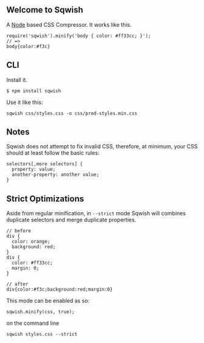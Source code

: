 Welcome to Sqwish
----------
A [Node](http://nodejs.org) based CSS Compressor. It works like this.

    require('sqwish').minify('body { color: #ff33cc; }');
    // =>
    body{color:#f3c}

CLI
---
Install it.

    $ npm install sqwish

Use it like this:

    sqwish css/styles.css -o css/prod-styles.min.css

Notes
-------
Sqwish does not attempt to fix invalid CSS, therefore, at minimum, your CSS should at least follow the basic rules:

    selectors[,more selectors] {
      property: value;
      another-property: another value;
    }

Strict Optimizations
----------
Aside from regular minification, in <code>--strict</code> mode Sqwish will combines duplicate selectors and merge duplicate properties.

    // before
    div {
      color: orange;
      background: red;
    }
    div {
      color: #ff33cc;
      margin: 0;
    }

    // after
    div{color:#f3c;background:red;margin:0}

This mode can be enabled as so:

    sqwish.minify(css, true);

on the command line

    sqwish styles.css --strict